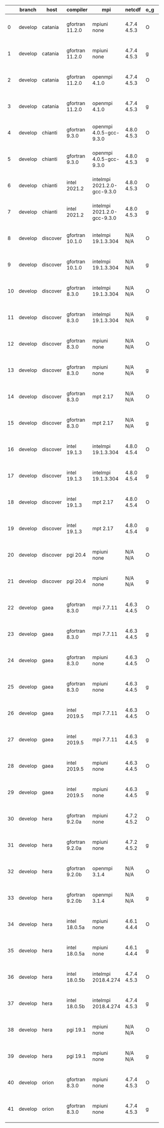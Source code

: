 |    | branch   | host     | compiler        | mpi                         | netcdf      | o_g   | os     | build   |   u_pass |   u_fail |   s_pass |   s_fail |   e_pass |   e_fail |   nuopc_pass |   nuopc_fail | artifacts_hash                                                                                                                                                        | modified                  |
|----|----------|----------|-----------------|-----------------------------|-------------|-------|--------|---------|----------|----------|----------|----------|----------|----------|--------------|--------------|-----------------------------------------------------------------------------------------------------------------------------------------------------------------------|---------------------------|
|  0 | develop  | catania  | gfortran 11.2.0 | mpiuni none                 | 4.7.4 4.5.3 | O     | Darwin | pass    |    12136 |        0 |        8 |        0 |       43 |        0 |            0 |           50 | [artifacts](https://github.com/esmf-org/esmf-test-artifacts/tree/d75e7714db7e9cb051dd26dc15f13dc3f967a0a5/develop/catania/gfortran/11.2.0/O/mpiuni/none)              | 2022-05-04 00:39:35 -0600 |
|  1 | develop  | catania  | gfortran 11.2.0 | mpiuni none                 | 4.7.4 4.5.3 | g     | Darwin | pass    |    12136 |        0 |        8 |        0 |       43 |        0 |            0 |           50 | [artifacts](https://github.com/esmf-org/esmf-test-artifacts/tree/952f820dd7aa6e66402cdb082f4a6675c83f660c/develop/catania/gfortran/11.2.0/g/mpiuni/none)              | 2022-05-04 02:00:51 -0600 |
|  2 | develop  | catania  | gfortran 11.2.0 | openmpi 4.1.0               | 4.7.4 4.5.3 | O     | Darwin | pass    |    13508 |      154 |       41 |        8 |       80 |        0 |           45 |            5 | [artifacts](https://github.com/esmf-org/esmf-test-artifacts/tree/b7a21eb9e76cbadab3f719a402dd09baa45db8d9/develop/catania/gfortran/11.2.0/O/openmpi/4.1.0)            | 2022-05-04 00:06:26 -0600 |
|  3 | develop  | catania  | gfortran 11.2.0 | openmpi 4.1.0               | 4.7.4 4.5.3 | g     | Darwin | pass    |    13508 |      154 |       41 |        8 |       80 |        0 |           45 |            5 | [artifacts](https://github.com/esmf-org/esmf-test-artifacts/tree/b22582f1a1df5a2315ee8eaaeb6da50c5100e162/develop/catania/gfortran/11.2.0/g/openmpi/4.1.0)            | 2022-05-04 01:21:23 -0600 |
|  4 | develop  | chianti  | gfortran 9.3.0  | openmpi 4.0.5-gcc-9.3.0     | 4.8.0 4.5.3 | O     | Linux  | pass    |    13662 |        0 |       49 |        0 |       80 |        0 |           50 |            0 | [artifacts](https://github.com/esmf-org/esmf-test-artifacts/tree/8dbb949ba73a21b2c7477568861dd05d177791b4/develop/chianti/gfortran/9.3.0/O/openmpi/4.0.5-gcc-9.3.0)   | 2022-05-04 01:53:54 -0400 |
|  5 | develop  | chianti  | gfortran 9.3.0  | openmpi 4.0.5-gcc-9.3.0     | 4.8.0 4.5.3 | g     | Linux  | pass    |    13662 |        0 |       49 |        0 |       80 |        0 |           50 |            0 | [artifacts](https://github.com/esmf-org/esmf-test-artifacts/tree/b9df960a510f92dbf843e9bf9aeba079a06dd446/develop/chianti/gfortran/9.3.0/g/openmpi/4.0.5-gcc-9.3.0)   | 2022-05-04 02:49:42 -0400 |
|  6 | develop  | chianti  | intel 2021.2    | intelmpi 2021.2.0-gcc-9.3.0 | 4.8.0 4.5.3 | O     | Linux  | pass    |    13662 |        0 |       49 |        0 |       80 |        0 |           50 |            0 | [artifacts](https://github.com/esmf-org/esmf-test-artifacts/tree/ebf73c2351b97493823a208df0108ba2ce11e953/develop/chianti/intel/2021.2/O/intelmpi/2021.2.0-gcc-9.3.0) | 2022-05-04 02:24:45 -0400 |
|  7 | develop  | chianti  | intel 2021.2    | intelmpi 2021.2.0-gcc-9.3.0 | 4.8.0 4.5.3 | g     | Linux  | pass    |    13662 |        0 |       49 |        0 |       80 |        0 |           50 |            0 | [artifacts](https://github.com/esmf-org/esmf-test-artifacts/tree/8bf6965de0f5114cb25edba56de1aaa93decd73f/develop/chianti/intel/2021.2/g/intelmpi/2021.2.0-gcc-9.3.0) | 2022-05-04 03:18:51 -0400 |
|  8 | develop  | discover | gfortran 10.1.0 | intelmpi 19.1.3.304         | N/A N/A     | O     | Linux  | pass    |    13647 |       15 |       49 |        0 |       80 |        0 |           50 |            0 | [artifacts](https://github.com/esmf-org/esmf-test-artifacts/tree/90a1584cfd19036842d82d3a18cf4725ef2266f1/develop/discover/gfortran/10.1.0/O/intelmpi/19.1.3.304)     | 2022-05-04 02:42:06 -0400 |
|  9 | develop  | discover | gfortran 10.1.0 | intelmpi 19.1.3.304         | N/A N/A     | g     | Linux  | pass    |    13647 |       15 |       49 |        0 |       80 |        0 |           50 |            0 | [artifacts](https://github.com/esmf-org/esmf-test-artifacts/tree/d399c85f4e3077cff34fc7ae4870442690cc3ee7/develop/discover/gfortran/10.1.0/g/intelmpi/19.1.3.304)     | 2022-05-04 03:12:51 -0400 |
| 10 | develop  | discover | gfortran 8.3.0  | intelmpi 19.1.3.304         | N/A N/A     | O     | Linux  | pass    |    13647 |       15 |       49 |        0 |       80 |        0 |           50 |            0 | [artifacts](https://github.com/esmf-org/esmf-test-artifacts/tree/14ab6b0a73fd03000d796fb948fcc74b97136b2e/develop/discover/gfortran/8.3.0/O/intelmpi/19.1.3.304)      | 2022-05-04 02:25:20 -0400 |
| 11 | develop  | discover | gfortran 8.3.0  | intelmpi 19.1.3.304         | N/A N/A     | g     | Linux  | pass    |    13647 |       15 |       49 |        0 |       80 |        0 |           50 |            0 | [artifacts](https://github.com/esmf-org/esmf-test-artifacts/tree/4ca86e90165b7e0eecd6d14990f6a13877a9575c/develop/discover/gfortran/8.3.0/g/intelmpi/19.1.3.304)      | 2022-05-04 03:14:11 -0400 |
| 12 | develop  | discover | gfortran 8.3.0  | mpiuni none                 | N/A N/A     | O     | Linux  | pass    |    12136 |        0 |        8 |        0 |       43 |        0 |            0 |           50 | [artifacts](https://github.com/esmf-org/esmf-test-artifacts/tree/e1d8fd847cc7ef13bb6aef05973dd58ac2f813c8/develop/discover/gfortran/8.3.0/O/mpiuni/none)              | 2022-05-04 02:26:11 -0400 |
| 13 | develop  | discover | gfortran 8.3.0  | mpiuni none                 | N/A N/A     | g     | Linux  | pass    |    12136 |        0 |        8 |        0 |       43 |        0 |            0 |           50 | [artifacts](https://github.com/esmf-org/esmf-test-artifacts/tree/dc68ddfb53578d50c06fbc245075304439320076/develop/discover/gfortran/8.3.0/g/mpiuni/none)              | 2022-05-04 03:05:43 -0400 |
| 14 | develop  | discover | gfortran 8.3.0  | mpt 2.17                    | N/A N/A     | O     | Linux  | pass    |    13662 |        0 |       49 |        0 |       80 |        0 |           46 |            4 | [artifacts](https://github.com/esmf-org/esmf-test-artifacts/tree/e7f9e50dfbcad1b4e32348939a6bf2cbf085f63c/develop/discover/gfortran/8.3.0/O/mpt/2.17)                 | 2022-05-04 02:28:22 -0400 |
| 15 | develop  | discover | gfortran 8.3.0  | mpt 2.17                    | N/A N/A     | g     | Linux  | pass    |    13662 |        0 |       49 |        0 |       80 |        0 |           46 |            4 | [artifacts](https://github.com/esmf-org/esmf-test-artifacts/tree/539c9a07ec92bfdf29a9ca77f0627ecfcd632f2f/develop/discover/gfortran/8.3.0/g/mpt/2.17)                 | 2022-05-04 03:06:07 -0400 |
| 16 | develop  | discover | intel 19.1.3    | intelmpi 19.1.3.304         | 4.8.0 4.5.4 | O     | Linux  | pass    |    13662 |        0 |       49 |        0 |       80 |        0 |           50 |            0 | [artifacts](https://github.com/esmf-org/esmf-test-artifacts/tree/2d2cf37780c90f644780b19346f6aec97b125509/develop/discover/intel/19.1.3/O/intelmpi/19.1.3.304)        | 2022-05-04 02:33:50 -0400 |
| 17 | develop  | discover | intel 19.1.3    | intelmpi 19.1.3.304         | 4.8.0 4.5.4 | g     | Linux  | pass    |    13662 |        0 |       49 |        0 |       80 |        0 |           50 |            0 | [artifacts](https://github.com/esmf-org/esmf-test-artifacts/tree/b1718d1a1b20b559956e1281b8357e10fd816b3a/develop/discover/intel/19.1.3/g/intelmpi/19.1.3.304)        | 2022-05-04 03:22:35 -0400 |
| 18 | develop  | discover | intel 19.1.3    | mpt 2.17                    | 4.8.0 4.5.4 | O     | Linux  | pass    |    13662 |        0 |       49 |        0 |       80 |        0 |            0 |           50 | [artifacts](https://github.com/esmf-org/esmf-test-artifacts/tree/5f7983a62d0f9d1d9ba19602dfc9b4f6bc5a0ff9/develop/discover/intel/19.1.3/O/mpt/2.17)                   | 2022-05-04 02:24:17 -0400 |
| 19 | develop  | discover | intel 19.1.3    | mpt 2.17                    | 4.8.0 4.5.4 | g     | Linux  | pass    |    13662 |        0 |       49 |        0 |       80 |        0 |            0 |           50 | [artifacts](https://github.com/esmf-org/esmf-test-artifacts/tree/33fcbe9a244948cf59adeb16e4155f28fc919893/develop/discover/intel/19.1.3/g/mpt/2.17)                   | 2022-05-04 03:12:15 -0400 |
| 20 | develop  | discover | pgi 20.4        | mpiuni none                 | N/A N/A     | O     | Linux  | pass    |    11510 |      626 |        6 |        2 |       40 |        3 |            0 |           50 | [artifacts](https://github.com/esmf-org/esmf-test-artifacts/tree/09fa959446a698367e1df702d627c78926e83682/develop/discover/pgi/20.4/O/mpiuni/none)                    | 2022-05-04 04:45:18 -0400 |
| 21 | develop  | discover | pgi 20.4        | mpiuni none                 | N/A N/A     | g     | Linux  | pass    |    11510 |      626 |        4 |        4 |       40 |        3 |            0 |           50 | [artifacts](https://github.com/esmf-org/esmf-test-artifacts/tree/b47e4c516b8f4429541471e480a2ba875ad94e67/develop/discover/pgi/20.4/g/mpiuni/none)                    | 2022-05-04 04:52:07 -0400 |
| 22 | develop  | gaea     | gfortran 8.3.0  | mpi 7.7.11                  | 4.6.3 4.4.5 | O     | Unicos | pass    |    13661 |        1 |       49 |        0 |       80 |        0 |           47 |            3 | [artifacts](https://github.com/esmf-org/esmf-test-artifacts/tree/0c02404ac6ccf25672bf307cf2488a5f1b885332/develop/gaea/gfortran/8.3.0/O/mpi/7.7.11)                   | 2022-05-04 01:54:59 -0400 |
| 23 | develop  | gaea     | gfortran 8.3.0  | mpi 7.7.11                  | 4.6.3 4.4.5 | g     | Unicos | pass    |    13661 |        1 |       49 |        0 |       80 |        0 |           47 |            3 | [artifacts](https://github.com/esmf-org/esmf-test-artifacts/tree/3a789906e1c56d949b54f9e2070212b5e933e6de/develop/gaea/gfortran/8.3.0/g/mpi/7.7.11)                   | 2022-05-04 02:23:52 -0400 |
| 24 | develop  | gaea     | gfortran 8.3.0  | mpiuni none                 | 4.6.3 4.4.5 | O     | Unicos | pass    |    12136 |        0 |        8 |        0 |       43 |        0 |            0 |           50 | [artifacts](https://github.com/esmf-org/esmf-test-artifacts/tree/f9bb799e039f461a100f65b06ee793f11007a026/develop/gaea/gfortran/8.3.0/O/mpiuni/none)                  | 2022-05-04 01:37:37 -0400 |
| 25 | develop  | gaea     | gfortran 8.3.0  | mpiuni none                 | 4.6.3 4.4.5 | g     | Unicos | pass    |    12136 |        0 |        8 |        0 |       43 |        0 |            0 |           50 | [artifacts](https://github.com/esmf-org/esmf-test-artifacts/tree/8e3d2f8af5a58b342a1f96e9084944d4ddc6f5cd/develop/gaea/gfortran/8.3.0/g/mpiuni/none)                  | 2022-05-04 02:07:02 -0400 |
| 26 | develop  | gaea     | intel 2019.5    | mpi 7.7.11                  | 4.6.3 4.4.5 | O     | Unicos | pass    |    13647 |       15 |       49 |        0 |       80 |        0 |           47 |            3 | [artifacts](https://github.com/esmf-org/esmf-test-artifacts/tree/e015d99a5055c40db129958bd1125a2c728fd1ad/develop/gaea/intel/2019.5/O/mpi/7.7.11)                     | 2022-05-04 01:31:23 -0400 |
| 27 | develop  | gaea     | intel 2019.5    | mpi 7.7.11                  | 4.6.3 4.4.5 | g     | Unicos | pass    |    13647 |       15 |       49 |        0 |       80 |        0 |           47 |            3 | [artifacts](https://github.com/esmf-org/esmf-test-artifacts/tree/8e93b0198c72c0ee6b94d627db3844dd64b864cd/develop/gaea/intel/2019.5/g/mpi/7.7.11)                     | 2022-05-04 01:49:16 -0400 |
| 28 | develop  | gaea     | intel 2019.5    | mpiuni none                 | 4.6.3 4.4.5 | O     | Unicos | pass    |    12121 |       15 |        8 |        0 |       43 |        0 |            0 |           50 | [artifacts](https://github.com/esmf-org/esmf-test-artifacts/tree/0848fe0368f465397aa3b967d33f8e8569843b18/develop/gaea/intel/2019.5/O/mpiuni/none)                    | 2022-05-04 01:17:39 -0400 |
| 29 | develop  | gaea     | intel 2019.5    | mpiuni none                 | 4.6.3 4.4.5 | g     | Unicos | pass    |    12121 |       15 |        8 |        0 |       43 |        0 |            0 |           50 | [artifacts](https://github.com/esmf-org/esmf-test-artifacts/tree/c911124f5d1f3b612c1d52beab2572f987f92e41/develop/gaea/intel/2019.5/g/mpiuni/none)                    | 2022-05-04 01:28:11 -0400 |
| 30 | develop  | hera     | gfortran 9.2.0a | mpiuni none                 | 4.7.2 4.5.2 | O     | Linux  | pass    |    12136 |        0 |        8 |        0 |       43 |        0 |            0 |           50 | [artifacts](https://github.com/esmf-org/esmf-test-artifacts/tree/892d225da680c4bf86c9973777de2629d9b2c575/develop/hera/gfortran/9.2.0a/O/mpiuni/none)                 | 2022-05-04 06:17:13 +0000 |
| 31 | develop  | hera     | gfortran 9.2.0a | mpiuni none                 | 4.7.2 4.5.2 | g     | Linux  | pass    |    12136 |        0 |        8 |        0 |       43 |        0 |            0 |           50 | [artifacts](https://github.com/esmf-org/esmf-test-artifacts/tree/3cc42d15b1fecc55634897e6b74b042f24381987/develop/hera/gfortran/9.2.0a/g/mpiuni/none)                 | 2022-05-04 06:26:49 +0000 |
| 32 | develop  | hera     | gfortran 9.2.0b | openmpi 3.1.4               | N/A N/A     | O     | Linux  | pass    |    13662 |        0 |       49 |        0 |       80 |        0 |           50 |            0 | [artifacts](https://github.com/esmf-org/esmf-test-artifacts/tree/3cc42d15b1fecc55634897e6b74b042f24381987/develop/hera/gfortran/9.2.0b/O/openmpi/3.1.4)               | 2022-05-04 06:26:49 +0000 |
| 33 | develop  | hera     | gfortran 9.2.0b | openmpi 3.1.4               | N/A N/A     | g     | Linux  | pass    |    13662 |        0 |       49 |        0 |       80 |        0 |           50 |            0 | [artifacts](https://github.com/esmf-org/esmf-test-artifacts/tree/fc7d422f0f8f2914e1bcd1bde18a8d3cd9a5b695/develop/hera/gfortran/9.2.0b/g/openmpi/3.1.4)               | 2022-05-04 06:42:58 +0000 |
| 34 | develop  | hera     | intel 18.0.5a   | mpiuni none                 | 4.6.1 4.4.4 | O     | Linux  | pass    |    12136 |        0 |        8 |        0 |       43 |        0 |            0 |           50 | [artifacts](https://github.com/esmf-org/esmf-test-artifacts/tree/fc7d422f0f8f2914e1bcd1bde18a8d3cd9a5b695/develop/hera/intel/18.0.5a/O/mpiuni/none)                   | 2022-05-04 06:42:58 +0000 |
| 35 | develop  | hera     | intel 18.0.5a   | mpiuni none                 | 4.6.1 4.4.4 | g     | Linux  | pass    |    12136 |        0 |        8 |        0 |       43 |        0 |            0 |           50 | [artifacts](https://github.com/esmf-org/esmf-test-artifacts/tree/2e8a0aafc471d04ae7f6e10eda80b5d2317462cb/develop/hera/intel/18.0.5a/g/mpiuni/none)                   | 2022-05-04 08:07:22 +0000 |
| 36 | develop  | hera     | intel 18.0.5b   | intelmpi 2018.4.274         | 4.7.4 4.5.3 | O     | Linux  | pass    |    13662 |        0 |       49 |        0 |       80 |        0 |           50 |            0 | [artifacts](https://github.com/esmf-org/esmf-test-artifacts/tree/2e8a0aafc471d04ae7f6e10eda80b5d2317462cb/develop/hera/intel/18.0.5b/O/intelmpi/2018.4.274)           | 2022-05-04 08:07:22 +0000 |
| 37 | develop  | hera     | intel 18.0.5b   | intelmpi 2018.4.274         | 4.7.4 4.5.3 | g     | Linux  | pass    |    13662 |        0 |       49 |        0 |       80 |        0 |           50 |            0 | [artifacts](https://github.com/esmf-org/esmf-test-artifacts/tree/376437f0cffb827a8f5dd965c2788c4d837c5e93/develop/hera/intel/18.0.5b/g/intelmpi/2018.4.274)           | 2022-05-04 08:10:48 +0000 |
| 38 | develop  | hera     | pgi 19.1        | mpiuni none                 | N/A N/A     | O     | Linux  | pass    |    11510 |      626 |        6 |        2 |       40 |        3 |            0 |           50 | [artifacts](https://github.com/esmf-org/esmf-test-artifacts/tree/2e8a0aafc471d04ae7f6e10eda80b5d2317462cb/develop/hera/pgi/19.1/O/mpiuni/none)                        | 2022-05-04 08:07:22 +0000 |
| 39 | develop  | hera     | pgi 19.1        | mpiuni none                 | N/A N/A     | g     | Linux  | pass    |    11510 |      626 |        4 |        4 |       40 |        3 |            0 |           50 | [artifacts](https://github.com/esmf-org/esmf-test-artifacts/tree/2e8a0aafc471d04ae7f6e10eda80b5d2317462cb/develop/hera/pgi/19.1/g/mpiuni/none)                        | 2022-05-04 08:07:22 +0000 |
| 40 | develop  | orion    | gfortran 8.3.0  | mpiuni none                 | 4.7.4 4.5.3 | O     | Linux  | pass    |    12136 |        0 |        8 |        0 |       43 |        0 |            0 |           50 | [artifacts](https://github.com/esmf-org/esmf-test-artifacts/tree/ea96ab6e4113a0ce2bdfc033b8ec69431895d224/develop/orion/gfortran/8.3.0/O/mpiuni/none)                 | 2022-05-04 02:59:01 -0500 |
| 41 | develop  | orion    | gfortran 8.3.0  | mpiuni none                 | 4.7.4 4.5.3 | g     | Linux  | pass    |    12136 |        0 |        8 |        0 |       43 |        0 |            0 |           50 | [artifacts](https://github.com/esmf-org/esmf-test-artifacts/tree/745ac675e49d65a120ee3d0f891ac0dd8e02ba49/develop/orion/gfortran/8.3.0/g/mpiuni/none)                 | 2022-05-04 03:04:27 -0500 |